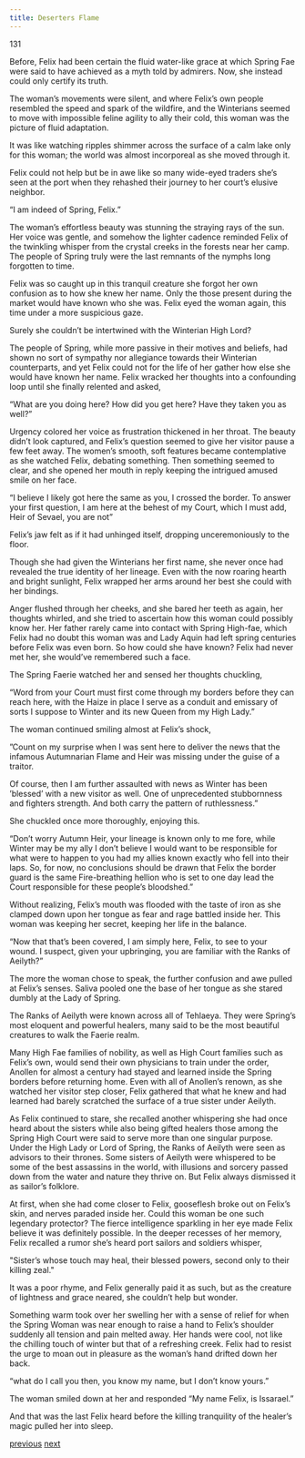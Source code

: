 ```yaml
---
title: Deserters Flame
---
```

131

Before, Felix had been certain the fluid water-like grace at which Spring Fae were said to have achieved as a myth told by admirers. Now, she instead could only certify its truth. 

The woman’s movements were silent, and where
Felix’s own people resembled the speed and spark of the wildfire, and the Winterians seemed to move with impossible feline agility to ally their cold, this woman was the picture of fluid adaptation.

It was like watching ripples shimmer across the surface of a calm lake only for this woman; the world was almost incorporeal as she moved through it.

Felix could not help but be in awe like so many wide-eyed traders she’s seen at the port when they rehashed their journey to her court’s elusive neighbor.

“I am indeed of Spring, Felix.”

The woman’s effortless beauty was stunning the straying rays of the sun. Her voice was gentle, and somehow the lighter cadence reminded Felix of the twinkling whisper from the crystal creeks in the forests near her camp. The people of Spring truly were the last remnants of the nymphs long forgotten to time. 

Felix was so caught up in this tranquil creature she forgot her own confusion as to how she knew her name. Only the those present during the market would have known who she was. Felix eyed the woman again, this time
under a more suspicious gaze. 

Surely she couldn’t be intertwined with the
Winterian High Lord?

The people of Spring, while more passive in their motives and beliefs, had shown no sort of sympathy nor allegiance towards their Winterian counterparts, and yet Felix could not for the life of her gather how else she would have known her name. Felix wracked her thoughts into a confounding loop until
she finally relented and asked,

“What are you doing here? How did you get here? Have they taken you as well?”

Urgency colored her voice as frustration thickened in her throat. The beauty didn’t look captured, and Felix’s question seemed to give her visitor pause a few feet away. The women’s smooth, soft features became contemplative as she watched Felix, debating something. Then something seemed to clear, and
she opened her mouth in reply keeping the intrigued amused smile on her face.

“I believe I likely got here the same as you, I crossed the border. To answer your first question, I am here at the behest of my Court, which I must add, Heir of Sevael, you are not” 

Felix’s jaw felt as if it had unhinged itself, dropping unceremoniously to
the floor. 

Though she had given the Winterians her first name, she never once had revealed the true identity of her lineage. Even with the now roaring hearth and bright sunlight, Felix wrapped her arms around her best she could with her bindings.

Anger flushed through her cheeks, and she bared her teeth as again, her thoughts whirled, and she tried to ascertain how this woman could possibly know her. Her father rarely came into contact with Spring High-fae, which Felix had no doubt this woman was and Lady Aquin had left spring centuries before Felix was even born. So how could she have known? Felix had never met her, she would’ve remembered such a face.

The Spring Faerie watched her and sensed her thoughts chuckling,

“Word from your Court must first come through my borders before they can reach here, with the Haize in place I serve as a conduit and emissary of sorts I suppose to Winter and its new Queen from my High Lady.”


The woman continued smiling almost at Felix’s shock,

”Count on my surprise when I was sent here to deliver the news that the infamous Autumnarian Flame and Heir was missing under the guise of a traitor.

Of course, then I am further assaulted with news as Winter has been ’blessed’ with a new visitor as well. One of unprecedented stubbornness and fighters
strength. And both carry the pattern of ruthlessness.”


She chuckled once more thoroughly, enjoying this.

“Don’t worry Autumn Heir, your lineage is known only to me fore, while Winter may be my ally I don’t believe I would want to be responsible for what were to happen to you had my allies known exactly who fell into their laps. So, for now, no conclusions should be drawn that Felix the border guard is the same
Fire-breathing hellion who is set to one day lead the Court responsible for these
people’s bloodshed.”


Without realizing, Felix’s mouth was flooded with the taste of iron as she clamped down upon her tongue as fear and rage battled inside her. This woman was keeping her secret, keeping her life in the balance.

“Now that that’s been covered, I am simply here, Felix, to see to your wound. I suspect, given your upbringing, you are familiar with the Ranks of Aeilyth?”

The more the woman chose to speak, the further confusion and awe pulled at Felix’s senses. Saliva pooled one the base of her tongue as she stared dumbly at the Lady of Spring.

The Ranks of Aeilyth were known across all of Tehlaeya. They were Spring’s most eloquent and powerful healers, many said to be the most beautiful creatures to walk the Faerie realm. 

Many High Fae families of nobility, as well as
High Court families such as Felix’s own, would send their own physicians to train under the order, Anollen for almost a century had stayed and learned inside the Spring borders before returning home. Even with all of Anollen’s renown, as she watched her visitor step closer, Felix gathered that what he knew and had learned had barely scratched the surface of a true sister under Aeilyth.

As Felix continued to stare, she recalled another whispering she had once heard about the sisters while also being gifted healers those among the Spring High Court were said to serve more than one singular purpose. Under the High Lady or Lord of Spring, the Ranks of Aeilyth were seen as advisors to their
thrones. Some sisters of Aeilyth were whispered to be some of the best assassins
in the world, with illusions and sorcery passed down from the water and nature
they thrive on. But Felix always dismissed it as sailor’s folklore.


At first, when she had come closer to Felix, gooseflesh broke out on Felix’s skin, and nerves paraded inside her. Could this woman be one such legendary protector? The fierce intelligence sparkling in her eye made Felix
believe it was definitely possible. In the deeper recesses of her memory, Felix
recalled a rumor she’s heard port sailors and soldiers whisper,

"Sister’s whose touch may heal, their blessed powers, second only to their killing zeal." 

It was a poor rhyme, and Felix generally paid it as such, but as the creature of lightness and grace neared, she couldn’t help but wonder.

Something warm took over her swelling her with a sense of relief for when the Spring Woman was near enough to raise a hand to Felix’s shoulder suddenly all tension and pain melted away. Her hands were cool, not like the
chilling touch of winter but that of a refreshing creek. Felix had to resist the urge
to moan out in pleasure as the woman’s hand drifted down her back.

“what do I call you then, you know my name, but I don’t know yours.”

The woman smiled down at her and responded
“My name Felix, is Issarael.”

And that was the last Felix heard before the killing tranquility of the
healer’s magic pulled her into sleep.

[previous](desertflame-31.html)
[next](desertflame-33.html)
